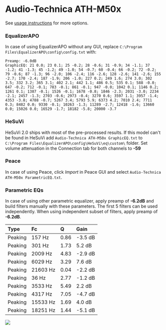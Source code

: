 # Audio-Technica ATH-M50x
See [usage instructions](https://github.com/jaakkopasanen/AutoEq#usage) for more options.

### EqualizerAPO
In case of using EqualizerAPO without any GUI, replace `C:\Program Files\EqualizerAPO\config\config.txt`
with:
```
Preamp: -6.0dB
GraphicEQ: 21 0.0; 23 0.1; 25 -0.2; 28 -0.6; 31 -0.9; 34 -1.1; 37 -1.2; 41 -1.3; 45 -1.2; 49 -1.0; 54 -0.7; 60 -0.4; 66 -0.2; 72 -0.2; 79 -0.6; 87 -1.3; 96 -2.0; 106 -2.4; 116 -2.6; 128 -2.6; 141 -2.6; 155 -2.7; 170 -2.4; 187 -1.9; 206 -1.0; 227 0.2; 249 1.6; 274 3.0; 302 3.5; 332 3.2; 365 3.1; 402 2.1; 442 1.1; 486 0.5; 535 0.1; 588 -0.0; 647 -0.2; 712 -0.1; 783 -0.1; 861 -0.1; 947 -0.0; 1042 0.1; 1146 0.2; 1261 0.1; 1387 -0.1; 1526 -0.1; 1678 -0.8; 1846 -2.3; 2031 -3.0; 2234 -2.1; 2457 -1.3; 2703 -0.6; 2973 -0.4; 3270 0.6; 3597 1.1; 3957 -1.4; 4353 -3.8; 4788 -0.7; 5267 3.4; 5793 5.9; 6373 4.2; 7010 2.4; 7711 0.3; 8482 0.0; 9330 -0.1; 10263 -1.3; 11289 -2.7; 12418 -1.6; 13660 0.0; 15026 0.0; 16529 -1.7; 18182 -5.8; 20000 -3.7
```

### HeSuVi
HeSuVi 2.0 ships with most of the pre-processed results. If this model can't be found in HeSuVi add
`Audio-Technica ATH-M50x GraphicEQ.txt` to `C:\Program Files\EqualizerAPO\config\HeSuVi\eq\custom\` folder.
Set volume attenuation in the Connection tab for both channels to **-59**

### Peace
In case of using Peace, click *Import* in Peace GUI and select `Audio-Technica ATH-M50x ParametricEQ.txt`.

### Parametric EQs
In case of using other parametric equalizer, apply preamp of **-6.2dB** and build filters manually
with these parameters. The first 5 filters can be used independently.
When using independent subset of filters, apply preamp of **-6.2dB**.

| Type    | Fc       |    Q | Gain    |
|:--------|:---------|:-----|:--------|
| Peaking | 157 Hz   | 0.86 | -3.5 dB |
| Peaking | 301 Hz   | 1.73 | 5.2 dB  |
| Peaking | 2009 Hz  | 4.83 | -2.9 dB |
| Peaking | 6029 Hz  | 3.29 | 7.6 dB  |
| Peaking | 21603 Hz | 0.04 | -2.2 dB |
| Peaking | 36 Hz    | 2.77 | -1.2 dB |
| Peaking | 3533 Hz  | 5.49 | 2.2 dB  |
| Peaking | 4317 Hz  | 7.05 | -4.7 dB |
| Peaking | 15533 Hz | 1.69 | 4.0 dB  |
| Peaking | 18251 Hz | 1.44 | -5.1 dB |

![](https://raw.githubusercontent.com/jaakkopasanen/AutoEq/master/results/rtings/avg/Audio-Technica%20ATH-M50x/Audio-Technica%20ATH-M50x.png)